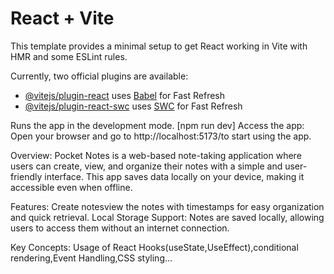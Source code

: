 # React + Vite

This template provides a minimal setup to get React working in Vite with HMR and some ESLint rules.

Currently, two official plugins are available:

- [@vitejs/plugin-react](https://github.com/vitejs/vite-plugin-react/blob/main/packages/plugin-react/README.md) uses [Babel](https://babeljs.io/) for Fast Refresh
- [@vitejs/plugin-react-swc](https://github.com/vitejs/vite-plugin-react-swc) uses [SWC](https://swc.rs/) for Fast Refresh

Runs the app in the development mode. [npm run dev]
Access the app:
Open your browser and go to http://localhost:5173/to start using the app.

Overview:
Pocket Notes is a web-based note-taking application where users can create, view, and organize their notes with a simple and user-friendly interface. 
This app saves data locally on your device, making it accessible even when offline.

Features:
Create notesview the notes with timestamps for easy organization and quick retrieval.
Local Storage Support: Notes are saved locally, allowing users to access them without an internet connection.

Key Concepts:
Usage of React Hooks(useState,UseEffect),conditional rendering,Event Handling,CSS styling...
